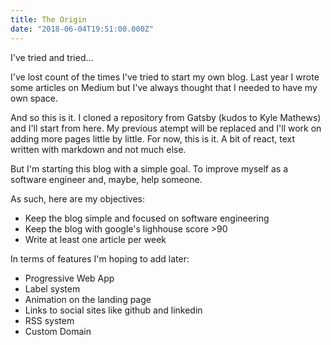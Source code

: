 ```yaml
---
title: The Origin
date: "2018-06-04T19:51:00.000Z"
---
```


I've tried and tried...

I've lost count of the times I've tried to start my own blog. Last year I wrote some articles on Medium but I've always thought that I needed to have my own space. 

And so this is it. I cloned a repository from Gatsby (kudos to Kyle Mathews) and I'll start from here. My previous atempt will be replaced and I'll work on adding more pages little by little. For now, this is it. A bit of react, text written with markdown and not much else.

But I'm starting this blog with a simple goal. To improve myself as a software engineer and, maybe, help someone.

As such, here are my objectives:

* Keep the blog simple and focused on software engineering
* Keep the blog with google's lighhouse score >90
* Write at least one article per week

In terms of features I'm hoping to add later:
* Progressive Web App
* Label system
* Animation on the landing page
* Links to social sites like github and linkedin
* RSS system
* Custom Domain
